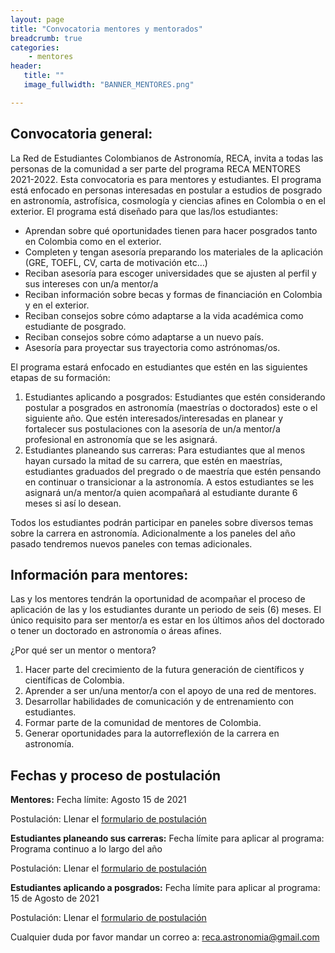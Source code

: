 ```yaml
---
layout: page
title: "Convocatoria mentores y mentorados"
breadcrumb: true
categories:
    - mentores
header:
   title: ""
   image_fullwidth: "BANNER_MENTORES.png"

---
```


## Convocatoria general:

La Red de Estudiantes Colombianos de Astronomía, RECA, invita a todas las personas de la comunidad a ser parte del programa RECA MENTORES 2021-2022. Esta convocatoria es para mentores y estudiantes. El programa está enfocado en personas interesadas en postular a estudios de posgrado en astronomía, astrofísica, cosmología y ciencias afines en Colombia o en el exterior. El programa está diseñado para que las/los estudiantes:

   * Aprendan sobre qué oportunidades tienen para hacer posgrados tanto en Colombia como en el exterior.
   * Completen y tengan asesoría preparando los materiales de la aplicación (GRE, TOEFL, CV, carta de motivación etc…)
   * Reciban asesoría para escoger universidades que se ajusten al perfil y sus intereses con un/a mentor/a
   * Reciban información sobre becas y formas de financiación en Colombia y en el exterior.
   * Reciban consejos sobre cómo adaptarse a la vida académica como estudiante de posgrado.
   * Reciban consejos sobre cómo adaptarse a un nuevo país.
   * Asesoría para proyectar sus trayectoria como astrónomas/os.

El programa estará enfocado en estudiantes que estén en las siguientes etapas de su formación:
   1. Estudiantes aplicando a posgrados: Estudiantes que estén considerando postular a posgrados en astronomía (maestrías o doctorados) este o el siguiente año. Que estén interesados/interesadas en planear y fortalecer sus postulaciones con la asesoría de un/a mentor/a profesional en astronomía que se les asignará. 
   2. Estudiantes planeando sus carreras: Para estudiantes que al menos hayan cursado la mitad de su carrera, que estén en maestrías, estudiantes graduados del pregrado o de maestría que estén pensando en continuar o transicionar a la astronomía. A estos estudiantes se les asignará un/a mentor/a quien acompañará al estudiante durante 6 meses si así lo desean.

Todos los estudiantes podrán participar en paneles sobre diversos temas sobre la carrera en astronomía. Adicionalmente a los paneles del año pasado tendremos nuevos paneles con temas adicionales.


## Información para mentores:

Las y los mentores tendrán la oportunidad de acompañar el proceso de aplicación de las y los estudiantes durante un periodo de seis (6) meses. 
El único requisito para ser mentor/a es estar en los últimos años del doctorado o tener un doctorado en astronomía o áreas afines.

¿Por qué ser un mentor o mentora?

   1. Hacer parte del crecimiento de la futura generación de científicos y científicas de Colombia.
   2. Aprender a ser un/una mentor/a con el apoyo de una red de mentores.
   3. Desarrollar habilidades de comunicación y de entrenamiento con estudiantes.
   4. Formar parte de la comunidad de mentores de Colombia.
   5. Generar oportunidades para la autorreflexión de la carrera en astronomía.

## Fechas y proceso de postulación

**Mentores:**
Fecha límite: Agosto 15 de 2021

Postulación: Llenar el [formulario de postulación](https://forms.gle/fyrLTw6mLj1ECVVR9)


**Estudiantes planeando sus carreras:**
Fecha límite para aplicar al programa: Programa continuo a lo largo del año

Postulación: Llenar el [formulario de postulación](https://forms.gle/6kjt2582xMZufJBS7)

**Estudiantes aplicando a posgrados:**
Fecha límite para aplicar al programa: 15 de Agosto de 2021

Postulación: Llenar el [formulario de postulación](https://forms.gle/R386aC1V7VaRqcTr8)

Cualquier duda por favor mandar un correo a: reca.astronomia@gmail.com 
